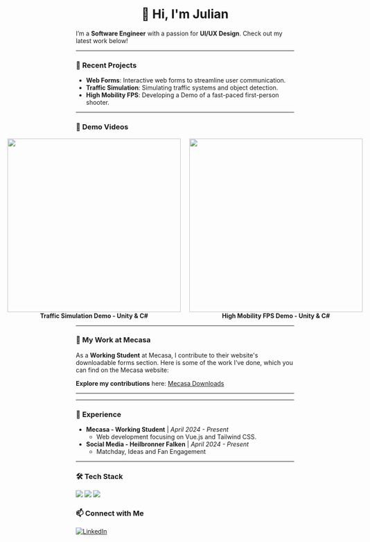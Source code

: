 
<h1 align="center">👋 Hi, I'm Julian</h1>

I’m a **Software Engineer** with a passion for **UI/UX Design**. Check out my latest work below!

---

### 🚀 **Recent Projects**
- **Web Forms**: Interactive web forms to streamline user communication.  
- **Traffic Simulation**: Simulating traffic systems and object detection.  
- **High Mobility FPS**: Developing a Demo of a fast-paced first-person shooter.

---

### 🎥 **Demo Videos**

<div style="display: flex; justify-content: center; gap: 20px;">
    <!-- First Video -->
    <div style="text-align: center;">
        <a href="https://www.youtube.com/watch?v=Hk_KzLh9cA8" target="_blank">
            <img src="https://portfolio-website-tau-ten-86.vercel.app/img/Screenshot_2.151f88f9.png" width="400px" />
        </a>
        <br>
        <strong>Traffic Simulation Demo - Unity & C#</strong>
    </div>
    <div style="text-align: center;">
        <a href="https://www.youtube.com/watch?v=FjWsulKJRnQ" target="_blank">
            <img src="https://portfolio-website-tau-ten-86.vercel.app/img/Screenshot_8.6ff188d6.png" width="400px" />
        </a>
        <br>
        <strong>High Mobility FPS Demo - Unity & C#</strong>
    </div>


    
</div>



---

### 📂 **My Work at Mecasa**

As a **Working Student** at Mecasa, I contribute to their website's downloadable forms section. Here is some of the work I’ve done, which you can find on the Mecasa website:

**Explore my contributions** here: [Mecasa Downloads](https://www.mecasa.de/downloads/#Antraege)

---


---

### 💼 **Experience**
- **Mecasa - Working Student** | *April 2024 - Present*
  - Web development focusing on Vue.js and Tailwind CSS.
- **Social Media - Heilbronner Falken** | *April 2024 - Present*
  - Matchday, Ideas and Fan Engagement

---

### 🛠 **Tech Stack**
<p align="left">
  <img src="https://img.shields.io/badge/Vue.js-4FC08D?style=for-the-badge&logo=vue.js&logoColor=white">
  <img src="https://img.shields.io/badge/TailwindCSS-38B2AC?style=for-the-badge&logo=tailwind-css&logoColor=white">
  <img src="https://img.shields.io/badge/Figma-000000?style=for-the-badge&logo=figma&logoColor=white">
</p>

### 📫 **Connect with Me**
<p align="left">
<a href="https://www.linkedin.com/in/julian-freudenberger-aa8a48268/" target="blank"><img src="https://img.shields.io/badge/LinkedIn-0077B5?style=for-the-badge&logo=linkedin&logoColor=white" alt="LinkedIn" /></a>

